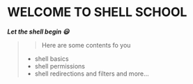 # WELCOME TO SHELL SCHOOL

***Let the shell begin :smiley:***
> > Here are some contents fo you
> * shell basics
> * shell permissions
> * shell redirections and filters and more...
